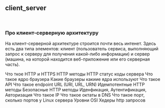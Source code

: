 <h2>client_server</h2>
<br>
<h3>Про клиент-серверную архитектуру</h3>
  <p>На клиент-серверной архитектуре строится почти весь интенет. Здесь есть два типа элементов: клиент (пользователь сервиса, выполняющий запрос к серверу для получения какой-либо информации) и сервер (машина, на которой находится веб-приложение или его серверная часть). </p>
Что ткое HTTP и HTTPS
HTTP методы
HTTP статус коды сервера
Что такое ядро браузера 
Какие браузеры какиие ядра используют
Что такое API
Что такое endpoint
URL (URI, URL, URN)
Идемпотентные HTTP методы
Безопасные HTTP методы
Иденфикация, Аутентификация, Авторизация
Что такое IP
Что такое октаты в DNS
Что такое порт, сколько портов у Linux сервера
Уровни OSI
Хедеры http запросов
